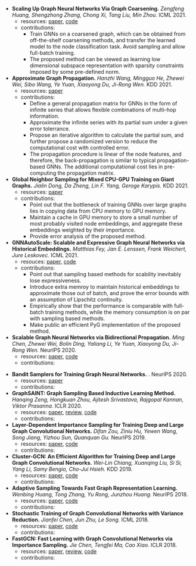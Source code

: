 - **Scaling Up Graph Neural Networks Via Graph Coarsening.** *Zengfeng Huang, Shengzhong Zhang, Chong Xi, Tang Liu, Min Zhou.* ICML 2021.
  - resources: [paper](https://arxiv.org/pdf/2106.05150v1), [code](https://github.com/szzhang17/Scaling-Up-Graph-Neural-Networks-Via-Graph-Coarsening)
  - contributions:
    - Train GNNs on a coarsened graph, which can be obtained from off-the-shelf coarsening methods, and transfer the learned model to the node classification task. Avoid sampling and allow full-batch training.
    - The proposed method can be viewed as learning low dimensional subspace representation with sparsity constraints imposed by some pre-defined norm.
- **Approximate Graph Propagation.** *Hanzhi Wang, Mingguo He, Zhewei Wei, Sibo Wang, Ye Yuan, Xiaoyong Du, Ji-Rong Wen.* KDD 2021.
  - resources: [paper](https://arxiv.org/pdf/2106.03058)
  - contributions:
    - Define a general propagation matrix for GNNs in the form of infinite series that allows flexible combinations of multi-hop information.
    - Approximate the infinite series with its partial sum under a given error tolerrance.
    - Propose an iterative algorithm to calculate the partial sum, and further propose a randomized version to reduce the computational cost with controlled error.
    - The propagation procedure is linear of the node features, and therefore, the back-propagation is similar to typical propagation-based GNNs. The additional computational cost lies in pre-computing the propagation matrix.
- **Global Neighbor Sampling for Mixed CPU-GPU Training on Giant Graphs.** *Jialin Dong, Da Zheng, Lin F. Yang, Geroge Karypis.* KDD 2021.
  - resources: [paper](https://arxiv.org/pdf/2106.06150)
  - contributions:
    - Point out that the bottleneck of training GNNs over large graphs lies in copying data from CPU memory to GPU memory.
    - Maintain a cache in GPU memory to store a small number of most probably visited node embeddings, and aggregate these embeddings weighted by their importance.
    - Provide error analysis of the proposed method.
- **GNNAutoScale: Scalable and Expressive Graph Neural Networks via Historical Embeddings.** *Matthias Fey, Jan E. Lenssen, Frank Weichert, Jure Leskovec.* ICML 2021.
  - resouces: [paper](https://arxiv.org/pdf/2106.05609), [code](https://github.com/rusty1s/pyg_autoscale)
  - contributions:
    - Point out that sampling based methods for scability inevitably lose expressiveness.
    - Introduce extra memroy to maintain historical embeddings to approximate those out of batch, and prove the error bounds with an assumption of Lipschitz continuity.
    - Empirically show that the performance is comparable with full-batch training methods, while the memory consumption is on par with sampling based methods.
    - Make public an efficient PyG implementation of the proposed method.
- **Scalable Graph Neural Networks via Bidirectional Propagation.** *Ming Chen, Zhewei Wei, Bolin Ding, Yaliang Li, Ye Yuan, Xiaoyong Du, Ji-Rong Wen.* NeurIPS 2020.
  - resources: [paper](https://papers.nips.cc/paper/2020/file/a7789ef88d599b8df86bbee632b2994d-Paper.pdf), [code](https://github.com/chennnM/GBP)
  - contributions:
<!-- - **SIGN: Scalable Inception Graph Neural Networks.** *Fabrizio Frasca, Emanuele Rossi, Davide Eynard, Ben Chamberlain, Michael Bronstein, Federico Monti.* NeurIPS 2020.
  - resources: [paper](), [code](https://github.com/twitter-research/sign)
  - contributions: -->
- **Bandit Samplers for Training Graph Neural Networks.** *.* NeurIPS 2020.
  - resources: [paper](https://papers.nips.cc/paper/2020/file/4cea2358d3cc5f8cd32397ca9bc51b94-Paper.pdf)
  - contributions:
- **GraphSAINT: Graph Sampling Based Inductive Learning Method.** *Hanqing Zeng, Hongkuan Zhou, Ajitesh Srivastava, Rajgopal Kannan, Viktor Prasanna.* ICLR 2020.
  - resources: [paper](https://openreview.net/pdf?id=BJe8pkHFwS), [review](https://openreview.net/forum?id=BJe8pkHFwS), [code](https://github.com/GraphSAINT/GraphSAINT)
  - contributions:
- **Layer-Dependent Importance Sampling for Training Deep and Large Graph Convolutional Networks.** *Difan Zou, Ziniu Hu, Yewen Wang, Song Jiang, Yizhou Sun, Quanquan Gu.* NeurIPS 2019.
  - resources: [paper](https://papers.nips.cc/paper/9303-layer-dependent-importance-sampling-for-training-deep-and-large-graph-convolutional-networks.pdf), [code](https://github.com/acbull/LADIES)
  - contributions:
- **Cluster-GCN: An Efficient Algorithm for Training Deep and Large Graph Convolutional Networks.** *Wei-Lin Chiang, Xuanqing Liu, Si Si, Yang Li, Samy Bengio, Cho-Jui Hsieh.* KDD 2019.
  - resources: [paper](https://dl.acm.org/doi/pdf/10.1145/3292500.3330925), [code](https://github.com/benedekrozemberczki/ClusterGCN)
  - contributions:
- **Adaptive Sampling Towards Fast Graph Representation Learning.** *Wenbing Huang, Tong Zhang, Yu Rong, Junzhou Huang.* NeurIPS 2018.
  - resources: [paper](https://papers.nips.cc/paper/2018/file/01eee509ee2f68dc6014898c309e86bf-Paper.pdf), [code](https://github.com/huangwb/AS-GCN)
  - contributions:
- **Stochastic Training of Graph Convolutional Networks with Variance Reduction.** *Jianfei Chen, Jun Zhu, Le Song.* ICML 2018.
  - resources: [paper](http://proceedings.mlr.press/v80/chen18p/chen18p.pdf), [code](https://github.com/thu-ml/stochastic_gcn)
  - contributions:
- **FastGCN: Fast Learning with Graph Convolutional Networks via Importance Sampling.** *Jie Chen, Tengfei Ma, Cao Xiao.* ICLR 2018.
  - resources: [paper](https://openreview.net/pdf?id=rytstxWAW), [review](https://openreview.net/forum?id=rytstxWAW), [code](https://github.com/matenure/FastGCN)
  - contributions:
